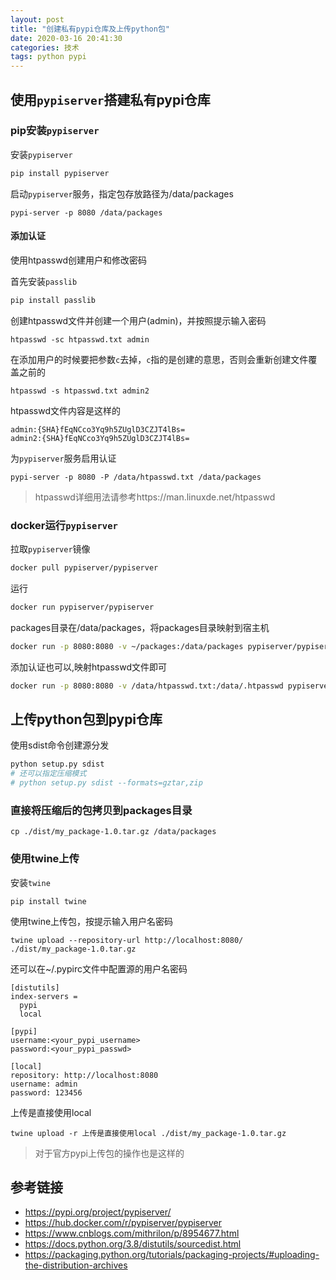 ```yaml
---
layout: post
title: "创建私有pypi仓库及上传python包"
date: 2020-03-16 20:41:30
categories: 技术
tags: python pypi
---
```


## 使用`pypiserver`搭建私有pypi仓库

### pip安装`pypiserver`

安装`pypiserver`

```bash
pip install pypiserver 
```

启动`pypiserver`服务，指定包存放路径为/data/packages

```
pypi-server -p 8080 /data/packages
```

#### 添加认证

使用htpasswd创建用户和修改密码

首先安装`passlib`

```bash
pip install passlib
```

创建htpasswd文件并创建一个用户(admin)，并按照提示输入密码

```
htpasswd -sc htpasswd.txt admin
```

在添加用户的时候要把参数`c`去掉，`c`指的是创建的意思，否则会重新创建文件覆盖之前的

```
htpasswd -s htpasswd.txt admin2
```

htpasswd文件内容是这样的

```text
admin:{SHA}fEqNCco3Yq9h5ZUglD3CZJT4lBs=
admin2:{SHA}fEqNCco3Yq9h5ZUglD3CZJT4lBs=
```

为`pypiserver`服务启用认证

```
pypi-server -p 8080 -P /data/htpasswd.txt /data/packages
```

> htpasswd详细用法请参考https://man.linuxde.net/htpasswd


### docker运行`pypiserver`

拉取`pypiserver`镜像

```bash
docker pull pypiserver/pypiserver
```

运行

```bash
docker run pypiserver/pypiserver
```

packages目录在/data/packages，将packages目录映射到宿主机

```bash
docker run -p 8080:8080 -v ~/packages:/data/packages pypiserver/pypiserver
```

添加认证也可以,映射htpasswd文件即可

```bash
docker run -p 8080:8080 -v /data/htpasswd.txt:/data/.htpasswd pypiserver/pypiserver -P .htpasswd
```

## 上传python包到pypi仓库

使用sdist命令创建源分发

```bash
python setup.py sdist
# 还可以指定压缩模式
# python setup.py sdist --formats=gztar,zip
```

### 直接将压缩后的包拷贝到packages目录

```
cp ./dist/my_package-1.0.tar.gz /data/packages
```

### 使用twine上传

安装`twine`

```
pip install twine
```

使用twine上传包，按提示输入用户名密码

```
twine upload --repository-url http://localhost:8080/ ./dist/my_package-1.0.tar.gz
```

还可以在~/.pypirc文件中配置源的用户名密码

```
[distutils]
index-servers =
  pypi
  local

[pypi]
username:<your_pypi_username>
password:<your_pypi_passwd>

[local]
repository: http://localhost:8080
username: admin
password: 123456
```

上传是直接使用local

```
twine upload -r 上传是直接使用local ./dist/my_package-1.0.tar.gz
```

> 对于官方pypi上传包的操作也是这样的

## 参考链接

* https://pypi.org/project/pypiserver/
* https://hub.docker.com/r/pypiserver/pypiserver
* https://www.cnblogs.com/mithrilon/p/8954677.html
* https://docs.python.org/3.8/distutils/sourcedist.html
* https://packaging.python.org/tutorials/packaging-projects/#uploading-the-distribution-archives

